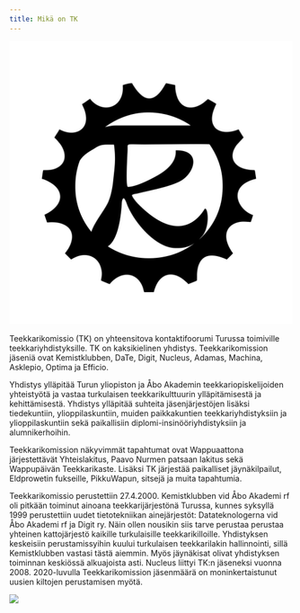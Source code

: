 ```yaml
---
title: Mikä on TK
---
```

![TK logo](logo-musta.svg)

Teekkarikomissio (TK) on yhteensitova kontaktifoorumi Turussa toimiville teekkariyhdistyksille. TK on kaksikielinen yhdistys. Teekkarikomission jäseniä ovat Kemistklubben, DaTe, Digit, Nucleus, Adamas, Machina, Asklepio, Optima ja Efficio.

Yhdistys ylläpitää Turun yliopiston ja Åbo Akademin teekkariopiskelijoiden yhteistyötä ja vastaa turkulaisen teekkarikulttuurin ylläpitämisestä ja kehittämisestä. Yhdistys ylläpitää suhteita jäsenjärjestöjen lisäksi tiedekuntiin, ylioppilaskuntiin, muiden paikkakuntien teekkariyhdistyksiin ja ylioppilaskuntiin sekä paikallisiin diplomi-insinööriyhdistyksiin ja alumnikerhoihin.

Teekkarikomission näkyvimmät tapahtumat ovat Wappuaattona järjestettävät Yhteislakitus, Paavo Nurmen patsaan lakitus sekä Wappupäivän Teekkarikaste. Lisäksi TK järjestää paikalliset jäynäkilpailut, Eldprowetin fukseille, PikkuWapun, sitsejä ja muita tapahtumia.

Teekkarikomissio perustettiin 27.4.2000. Kemistklubben vid Åbo Akademi rf oli pitkään toiminut ainoana teekkarijärjestönä Turussa, kunnes syksyllä 1999 perustettiin uudet tietotekniikan ainejärjestöt: Datateknologerna vid Åbo Akademi rf ja Digit ry. Näin ollen nousikin siis tarve perustaa perustaa yhteinen kattojärjestö kaikille turkulaisille teekkarikilloille. Yhdistyksen keskeisiin perustamissyihin kuului turkulaisen teekkarilakin hallinnointi, sillä Kemistklubben vastasi tästä aiemmin. Myös jäynäkisat olivat yhdistyksen toiminnan keskiössä alkuajoista asti. Nucleus liittyi TK:n jäseneksi vuonna 2008. 2020-luvulla Teekkarikomission jäsenmäärä on moninkertaistunut uusien kiltojen perustamisen myötä.

![](https://tyteekkarit.kuvat.fi/kuvat/Teekkarikomissio+-+Teknologkommissionen/2024/Paavo+Nurmen+lakitus+-+Paavo+Nurmi+m%C3%B6ssp%C3%A5l%C3%A4ggning/msg5630379088-79557.jpg)
